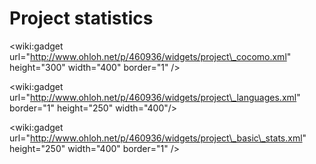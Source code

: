 # Project statistics #

&lt;wiki:gadget url="http://www.ohloh.net/p/460936/widgets/project\_cocomo.xml" height="300" width="400" border="1" /&gt;

&lt;wiki:gadget url="http://www.ohloh.net/p/460936/widgets/project\_languages.xml" border="1" height="250" width="400"/&gt;

&lt;wiki:gadget url="http://www.ohloh.net/p/460936/widgets/project\_basic\_stats.xml" height="250"  width="400" border="1" /&gt;